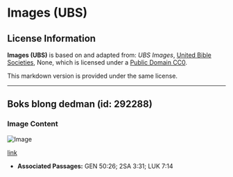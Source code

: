 # Images (UBS)

## License Information

**Images (UBS)** is based on and adapted from: _UBS Images_, [United Bible Societies](https://unitedbiblesocieties.org/), None, which is licensed under a [Public Domain CC0](https://creativecommons.org/public-domain/cc0/).

This markdown version is provided under the same license.



--------------------------------

## Boks blong dedman (id: 292288)

### Image Content

![Image](https://cdn.aquifer.bible/aquifer-content/resources/Media/WEB-0470_coffin.jpg)

[link](https://cdn.aquifer.bible/aquifer-content/resources/Media/WEB-0470_coffin.jpg)

* **Associated Passages:** GEN 50:26; 2SA 3:31; LUK 7:14

